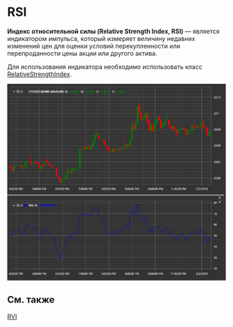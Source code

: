 # RSI

**Индекс относительной силы (Relative Strength Index, RSI)** — является индикатором импульса, который измеряет величину недавних изменений цен для оценки условий перекупленности или перепроданности цены акции или другого актива. 

Для использования индикатора необходимо использовать класс [RelativeStrengthIndex](xref:StockSharp.Algo.Indicators.RelativeStrengthIndex). 

![IndicatorRelativeStrengthIndex](../images/IndicatorRelativeStrengthIndex.png)

## См. также

[RVI](IndicatorRelativeVigorIndex.md)
